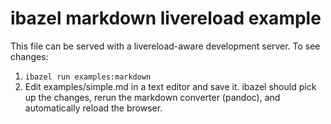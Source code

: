 # ibazel markdown livereload example

This file can be served with a livereload-aware development server. To see changes:

1. `ibazel run examples:markdown`
1. Edit examples/simple.md in a text editor and save it. ibazel should pick up the changes,
rerun the markdown converter (pandoc), and automatically reload the browser.